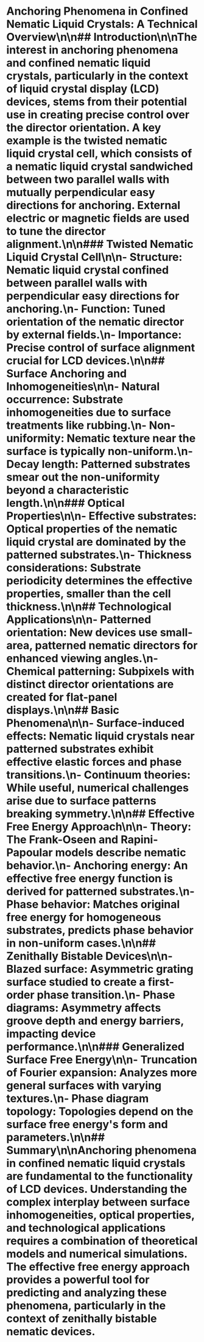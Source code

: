 # Anchoring Phenomena in Confined Nematic Liquid Crystals: A Technical Overview\n\n## Introduction\n\nThe interest in anchoring phenomena and confined nematic liquid crystals, particularly in the context of liquid crystal display (LCD) devices, stems from their potential use in creating precise control over the director orientation. A key example is the twisted nematic liquid crystal cell, which consists of a nematic liquid crystal sandwiched between two parallel walls with mutually perpendicular easy directions for anchoring. External electric or magnetic fields are used to tune the director alignment.\n\n### Twisted Nematic Liquid Crystal Cell\n\n- Structure: Nematic liquid crystal confined between parallel walls with perpendicular easy directions for anchoring.\n- Function: Tuned orientation of the nematic director by external fields.\n- Importance: Precise control of surface alignment crucial for LCD devices.\n\n## Surface Anchoring and Inhomogeneities\n\n- Natural occurrence: Substrate inhomogeneities due to surface treatments like rubbing.\n- Non-uniformity: Nematic texture near the surface is typically non-uniform.\n- Decay length: Patterned substrates smear out the non-uniformity beyond a characteristic length.\n\n### Optical Properties\n\n- Effective substrates: Optical properties of the nematic liquid crystal are dominated by the patterned substrates.\n- Thickness considerations: Substrate periodicity determines the effective properties, smaller than the cell thickness.\n\n## Technological Applications\n\n- Patterned orientation: New devices use small-area, patterned nematic directors for enhanced viewing angles.\n- Chemical patterning: Subpixels with distinct director orientations are created for flat-panel displays.\n\n## Basic Phenomena\n\n- Surface-induced effects: Nematic liquid crystals near patterned substrates exhibit effective elastic forces and phase transitions.\n- Continuum theories: While useful, numerical challenges arise due to surface patterns breaking symmetry.\n\n## Effective Free Energy Approach\n\n- Theory: The Frank-Oseen and Rapini-Papoular models describe nematic behavior.\n- Anchoring energy: An effective free energy function is derived for patterned substrates.\n- Phase behavior: Matches original free energy for homogeneous substrates, predicts phase behavior in non-uniform cases.\n\n## Zenithally Bistable Devices\n\n- Blazed surface: Asymmetric grating surface studied to create a first-order phase transition.\n- Phase diagrams: Asymmetry affects groove depth and energy barriers, impacting device performance.\n\n### Generalized Surface Free Energy\n\n- Truncation of Fourier expansion: Analyzes more general surfaces with varying textures.\n- Phase diagram topology: Topologies depend on the surface free energy's form and parameters.\n\n## Summary\n\nAnchoring phenomena in confined nematic liquid crystals are fundamental to the functionality of LCD devices. Understanding the complex interplay between surface inhomogeneities, optical properties, and technological applications requires a combination of theoretical models and numerical simulations. The effective free energy approach provides a powerful tool for predicting and analyzing these phenomena, particularly in the context of zenithally bistable nematic devices.